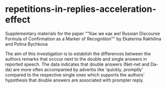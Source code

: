 # repetitions-in-replies-acceleration-effect

Supplementary materials for the paper ""Как же как же! Russian Discourse Formula of Confirmation as a Marker of Recognition"" 
by Ekaterina Rakhilina and Polina Bychkova

The aim of this investigation is to establish the differences between the authors remarks that occcur next to the double and single answers in reported speech. The data indicates that double answers (Net-net and Da-da) are more often accompanied by adverbs like 'quickly, promptly' compared to the respective single ones which supports the authors' hypothesis that double answers are associated with prompter reply.
